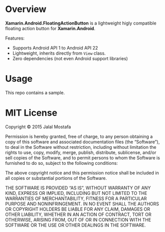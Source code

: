 # Overview
**Xamarin.Android.FloatingActionButton** is a lightweight higly compatible floating action button for **Xamarin.Android**.

Features:
* Supports Android API 1 to Android API 22
* Lightweight, inherits directly from `View` class.
* Zero dependencies (not even Android support libraries)

# Usage
This repo contains a sample.

# MIT License
Copyright © 2015 Jalal Mostafa

Permission is hereby granted, free of charge, to any person obtaining a copy of this software and associated documentation files (the “Software”), to deal in the Software without restriction, including without limitation the rights to use, copy, modify, merge, publish, distribute, sublicense, and/or sell copies of the Software, and to permit persons to whom the Software is furnished to do so, subject to the following conditions:

The above copyright notice and this permission notice shall be included in all copies or substantial portions of the Software.

THE SOFTWARE IS PROVIDED “AS IS”, WITHOUT WARRANTY OF ANY KIND, EXPRESS OR IMPLIED, INCLUDING BUT NOT LIMITED TO THE WARRANTIES OF MERCHANTABILITY, FITNESS FOR A PARTICULAR PURPOSE AND NONINFRINGEMENT. IN NO EVENT SHALL THE AUTHORS OR COPYRIGHT HOLDERS BE LIABLE FOR ANY CLAIM, DAMAGES OR OTHER LIABILITY, WHETHER IN AN ACTION OF CONTRACT, TORT OR OTHERWISE, ARISING FROM, OUT OF OR IN CONNECTION WITH THE SOFTWARE OR THE USE OR OTHER DEALINGS IN THE SOFTWARE.	
